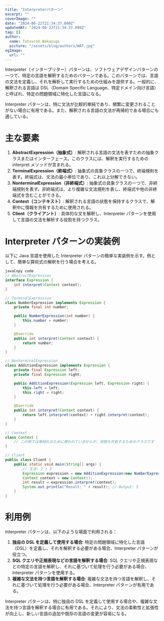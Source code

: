 ```yaml
---
title: "Interpreterパターン"
excerpt: ""
coverImage: ""
date: "2024-06-22T21:34:37.000Z"
updatedAt: "2024-06-22T21:34:37.000Z"
tag: []
author:
  name: Tatsuroh Wakasugi
  picture: "/assets/blog/authors/WAT.jpg"
ogImage:
  url: ""
---
```


Interpreter（インタープリター）パターンは、ソフトウェアデザインパターンの一つで、特定の言語を解釈するためのパターンである。このパターンでは、言語の文法を定義し、それを解析して実行するための仕組みを提供する。一般的に、解釈される言語は DSL（Domain Specific Language、特定ドメイン向け言語）と呼ばれ、特定の問題領域に特化した言語になる。

Interpreter パターンは、特に文法が比較的単純であり、頻繁に変更されることがない場合に有用である。また、解釈される言語の文法が再帰的である場合にも適している。

# **主な要素**

1. **AbstractExpression（抽象式）**: 解釈される言語の文法を表すための抽象クラスまたはインターフェース。このクラスには、解釈を実行するための interpret メソッドが含まれる。
2. **TerminalExpression（終端式）**: 抽象式の具象クラスの一つで、終端規則を表す。終端式は、文法の最小単位であり、これ以上分解できない。
3. **NonterminalExpression（非終端式）**: 抽象式の具象クラスの一つで、非終端規則を表す。非終端式は、より複雑な文法規則を表し、終端式や他の非終端式を含むことができる。
4. **Context（コンテキスト）**: 解釈される言語の状態を保持するクラスで、解釈中に情報を共有するために使用される。
5. **Client（クライアント）**: 具体的な文を解釈し、Interpreter パターンを使用して言語の文法を解析する役割を持つクラス。

# **Interpreter パターンの実装例**

以下に Java 言語を使用した Interpreter パターンの簡単な実装例を示す。例として、簡単な算術式の解釈を行う場合を考える。

```java
javaCopy code
// AbstractExpression
interface Expression {
    int interpret(Context context);
}

// TerminalExpression
class NumberExpression implements Expression {
    private final int number;

    public NumberExpression(int number) {
        this.number = number;
    }

    @Override
    public int interpret(Context context) {
        return number;
    }
}

// NonterminalExpression
class AdditionExpression implements Expression {
    private final Expression left;
    private final Expression right;

    public AdditionExpression(Expression left, Expression right) {
        this.left = left;
        this.right = right;
    }

    @Override
    public int interpret(Context context) {
        return left.interpret(context) + right.interpret(context);
    }
}

// Context
class Context {
    // この例では単純化のために使われていませんが、状態を共有するためのクラスです
}

// Client
public class Client {
    public static void main(String[] args) {
        // 文法: 2 + 3
        Expression expression = new AdditionExpression(new NumberExpression(2), new NumberExpression(3));
        Context context = new Context();
        int result = expression.interpret(context);
        System.out.println("Result: " + result); // Output: 5
    }
}

```

# **利用例**

Interpreter パターンは、以下のような場面で利用される：

1. **独自の DSL を定義して使用する場合**: 特定の問題領域に特化した言語（DSL）を定義し、それを解釈する必要がある場合、Interpreter パターンが役立つ。
2. **SQL クエリや正規表現などの言語を解釈する場合**: SQL クエリや正規表現などの特定の言語を解釈し、それに基づいて処理を行う必要がある場合、Interpreter パターンを使用する。
3. **複雑な文法を持つ言語を解釈する場合**: 複雑な文法を持つ言語を解釈し、それに基づいて処理を行う必要がある場合、Interpreter パターンが有用である。

Interpreter パターンは、特に独自の DSL を定義して使用する場合や、複雑な文法を持つ言語を解釈する場合に有用である。それにより、文法の柔軟性と拡張性が向上し、新しい言語の追加や既存の言語の変更が容易になる。
